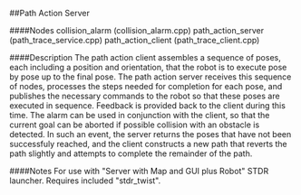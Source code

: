 ##Path Action Server

####Nodes
collision_alarm (collision_alarm.cpp)
path_action_server (path_trace_service.cpp)
path_action_client (path_trace_client.cpp)

####Description
The path action client assembles a sequence of poses, each including a position and orientation, that the robot is to execute pose by pose up to the final pose. The path action server receives this sequence of nodes, processes the steps needed for completion for each pose, and publishes the necessary commands to the robot so that these poses are executed in sequence. Feedback is provided back to the client during this time. The alarm can be used in conjunction with the client, so that the current goal can be aborted if possible collision with an obstacle is detected. In such an event, the server returns the poses that have not been successfuly reached, and the client constructs a new path that reverts the path slightly and attempts to complete the remainder of the path.

####Notes
For use with "Server with Map and GUI plus Robot" STDR launcher. Requires included "stdr_twist".

